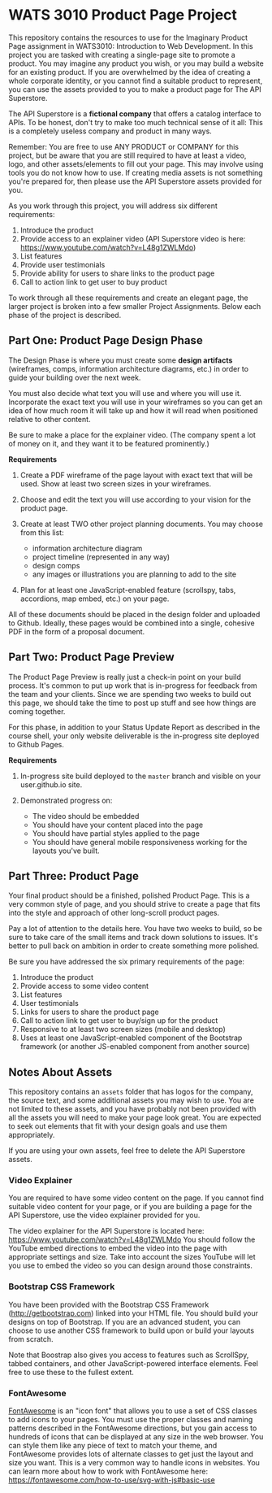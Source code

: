 WATS 3010 Product Page Project
=====================

This repository contains the resources to use for the Imaginary Product Page
assignment in WATS3010: Introduction to Web Development. In this project you
are tasked with creating a single-page site to promote a product. You may imagine
any product you wish, or you may build a website for an existing product. If you are
overwhelmed by the idea of creating a whole corporate identity, or you cannot find
a suitable product to represent, you can use the assets provided to you to make a
product page for The API Superstore.

The API Superstore is a **fictional company** that offers a
catalog interface to APIs. To be honest, don't try to make too much technical
sense of it all: This is a completely useless company and product in many ways.

Remember: You are free to use ANY PRODUCT or COMPANY for this project, but be aware that you are still required to have at least a video, logo, and other assets/elements to fill out your page. This may involve using tools you do not know how to use. If creating media assets is not something you're prepared for, then please use the API Superstore assets provided for you.

As you work through this project, you will address six different
requirements:

1. Introduce the product
2. Provide access to an explainer video (API Superstore video is here: https://www.youtube.com/watch?v=L48g1ZWLMdo)
3. List features
4. Provide user testimonials
5. Provide ability for users to share links to the product page
6. Call to action link to get user to buy product

To work through all these requirements and create an elegant page, the larger
project is broken into a few smaller Project Assignments. Below each phase
of the project is described.

Part One: Product Page Design Phase
-----------------------------------

The Design Phase is where you must create some **design artifacts** (wireframes,
comps, information architecture diagrams, etc.) in order to guide your building
over the next week.

You must also decide what text you will use and where you will use it.
Incorporate the exact text you will use in your wireframes so you can get an
idea of how much room it will take up and how it will read when positioned
relative to other content.

Be sure to make a place for the explainer video. (The company spent a lot of
money on it, and they want it to be featured prominently.)

**Requirements**

1.  Create a PDF wireframe of the page layout with exact text that will be used. Show at least two screen sizes in your wireframes.
2.  Choose and edit the text you will use according to your vision for the
    product page.
3.  Create at least TWO other project planning documents. You may choose from
    this list:

    * information architecture diagram
    * project timeline (represented in any way)
    * design comps
    * any images or illustrations you are planning to add to the site
4.  Plan for at least one JavaScript-enabled feature (scrollspy, tabs, accordions, map embed, etc.) on your page.

All of these documents should be placed in the design folder and uploaded to Github. Ideally, these pages would be combined into a single, cohesive PDF in the form of a proposal document.

Part Two: Product Page Preview
------------------------------

The Product Page Preview is really just a check-in point on your build process.
It's common to put up work that is in-progress for feedback from the team and
your clients. Since we are spending two weeks to build out this page, we should
take the time to post up stuff and see how things are coming together.

For this phase, in addition to your Status Update Report as described in the
course shell, your only website deliverable is the in-progress site deployed to
Github Pages.

**Requirements**

1.  In-progress site build deployed to the `master` branch and visible on
    your user.github.io site.
2.  Demonstrated progress on:

    * The video should be embedded
    * You should have your content placed into the page
    * You should have partial styles applied to the page
    * You should have general mobile responsiveness working for the layouts you've built.

Part Three: Product Page
------------------------

Your final product should be a finished, polished Product Page. This is a very
common style of page, and you should strive to create a page that fits into the
style and approach of other long-scroll product pages.

Pay a lot of attention to the details here. You have two weeks to build, so
be sure to take care of the small items and track down solutions to issues. It's
better to pull back on ambition in order to create something more polished.

Be sure you have addressed the six primary requirements of the page:

1. Introduce the product
2. Provide access to some video content
3. List features
4. User testimonials
5. Links for users to share the product page
6. Call to action link to get user to buy/sign up for the product
7. Responsive to at least two screen sizes (mobile and desktop)
8. Uses at least one JavaScript-enabled component of the Bootstrap framework (or another JS-enabled component from another source)

Notes About Assets
---------------------

This repository contains an `assets` folder that has logos for the company,
the source text, and some additional assets you may wish to use. You are not
limited to these assets, and you have probably not been provided with all the
assets you will need to make your page look great. You are expected to seek
out elements that fit with your design goals and use them appropriately.

If you are using your own assets, feel free to delete the API Superstore assets.

### Video Explainer

You are required to have some video content on the page. If you cannot find suitable video content for your page, or if you are building a page for the API Superstore, use the video explainer provided for you.

The video explainer for the API Superstore is located here:
https://www.youtube.com/watch?v=L48g1ZWLMdo You should follow the YouTube embed
directions to embed the video into the page with appropriate settings and
size. Take into account the sizes YouTube will let you use to embed the video
so you can design around those constraints.

### Bootstrap CSS Framework

You have been provided with the Bootstrap CSS Framework
(http://getbootstrap.com) linked into your HTML
file. You should build your designs on top of Bootstrap. If you are an advanced
student, you can choose to use another CSS framework to build upon or build your layouts from scratch.

Note that Boostrap also gives you access to features such as ScrollSpy, tabbed containers, and other JavaScript-powered interface elements. Feel free to use these to the fullest extent.

### FontAwesome

[FontAwesome](https://fontawesome.com/) is an "icon font" that allows you to use a set of CSS classes to add icons to your pages. You must use the proper classes and naming patterns described in the FontAwesome directions, but you gain access to hundreds of icons that can be displayed at any size in the web browser. You can style them like any piece of text to match your theme, and FontAwesome provides lots of alternate classes to get just the layout and size you want. This is a very common way to handle icons in websites. You can learn more about how to work with FontAwesome here: https://fontawesome.com/how-to-use/svg-with-js#basic-use
